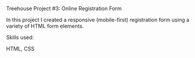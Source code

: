 Treehouse Project #3: Online Registration Form

In this project I created a responsive (mobile-first) registration form using a variety of HTML form elements.

Skills used:

HTML, CSS